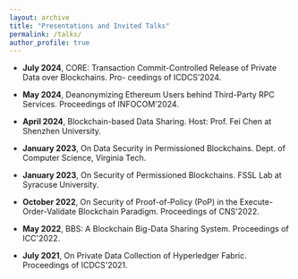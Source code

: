 ```yaml
---
layout: archive
title: "Presentations and Invited Talks"
permalink: /talks/
author_profile: true
---
```


- **July 2024**, CORE: Transaction Commit-Controlled Release of Private Data over Blockchains. Pro-
ceedings of ICDCS’2024.

- **May 2024**, Deanonymizing Ethereum Users behind Third-Party RPC Services. Proceedings of INFOCOM'2024.

- **April 2024**, Blockchain-based Data Sharing. Host: Prof. Fei Chen at Shenzhen University.

- **January 2023**, On Data Security in Permissioned Blockchains. Dept. of Computer Science, Virginia Tech.
  
- **January 2023**, On Security of Permissioned Blockchains. FSSL Lab at Syracuse University.

- **October 2022**, On Security of Proof-of-Policy (PoP) in the Execute-Order-Validate Blockchain Paradigm. Proceedings of CNS'2022.

- **May 2022**, BBS: A Blockchain Big-Data Sharing System. Proceedings of ICC'2022.

- **July 2021**, On Private Data Collection of Hyperledger Fabric. Proceedings of ICDCS'2021.
